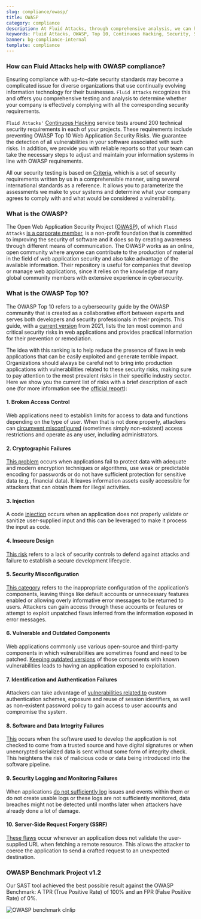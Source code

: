 ```yaml
---
slug: compliance/owasp/
title: OWASP
category: compliance
description: At Fluid Attacks, through comprehensive analysis, we can help you comply with a variety of security standards for information technology, including OWASP.
keywords: Fluid Attacks, OWASP, Top 10, Continuous Hacking, Security, Standards, Ethical Hacking, Pentesting
banner: bg-compliance-internal
template: compliance
---
```


<div class="sect2 fw3 f5 lh-2">

### How can Fluid Attacks help with OWASP compliance?

Ensuring compliance with up-to-date security standards
may become a complicated issue
for diverse organizations that use
continually evolving information technology for their businesses.
`Fluid Attacks` recognizes this
and offers you comprehensive testing and analysis
to determine whether your company is effectively complying
with all the corresponding security requirements.

`Fluid Attacks'` [Continuous
Hacking](../../services/continuous-hacking/) service tests
around 200 technical security requirements in each of your projects.
These requirements include preventing
OWASP Top 10 Web Application Security Risks.
We guarantee the detection
of all vulnerabilities in your software associated with such risks.
In addition,
we provide you with reliable reports
so that your team can take the necessary steps
to adjust
and maintain your information systems in line with OWASP requirements.

All our security testing is based on
[Criteria](https://docs.fluidattacks.com/criteria/), which is a set of
security requirements written by us in a comprehensible manner,
using several international standards as a reference.
It allows you to
parameterize the assessments we make to your systems and determine
what your company agrees to comply with
and what would be considered a vulnerability.

</div>

<div class="sect2 fw3 f5 lh-2">

### What is the OWASP?

The Open Web Application Security Project ([OWASP](https://owasp.org/)),
of which `Fluid Attacks` [is a corporate member](https://owasp.org/supporters/list),
is a non-profit foundation
that is committed to improving the security of software
and it does so
by creating awareness through different means of communication.
The OWASP works as an online,
open community
where anyone can contribute to the production of material
in the field of web application security
and also take advantage of the available information.
Their repository is useful for companies
that develop or manage web applications,
since it relies on the knowledge
of many global community members
with extensive experience in cybersecurity.

</div>

<div class="sect2 fw3 f5 lh-2">

### What is the OWASP Top 10?

The OWASP Top 10 refers to a cybersecurity guide
by the OWASP community
that is created as a collaborative effort between experts
and serves both developers
and security professionals in their projects.
This guide,
with a [current version](https://owasp.org/Top10/) from 2021,
lists the ten most common and critical security risks in web applications
and provides practical information for their prevention or remediation.

The idea with this ranking is to help reduce
the presence of flaws in web applications
that can be easily exploited
and generate terrible impact.
Organizations should always be careful
not to bring into production
applications with vulnerabilities related to these security risks,
making sure to pay attention to the most prevalent risks
in their specific industry sector.
Here we show you the current list of risks
with a brief description of each one (for more information see
the [official report](https://owasp.org/Top10/)):

<div class="flex flex-wrap">

<div class="sect3 ph3 w-50-l w-100">

#### 1. Broken Access Control

Web applications need to establish limits for access to data
and functions
depending on the type of user.
When that is not done properly,
attackers can [circumvent misconfigured](https://owasp.org/Top10/A01_2021-Broken_Access_Control/)
(sometimes simply non-existent) access restrictions
and operate as any user, including administrators.

</div>

<div class="sect3 ph3 w-50-l w-100">

#### 2. Cryptographic Failures

[This problem](https://owasp.org/Top10/A02_2021-Cryptographic_Failures/) occurs
when applications fail
to protect data with adequate and modern encryption techniques or algorithms,
use weak or predictable encoding for passwords
or do not have sufficient protection for sensitive data (e.g., financial data).
It leaves information assets easily accessible for attackers
that can obtain them for illegal activities.

</div>

<div class="sect3 ph3 w-50-l w-100">

#### 3. Injection

A code [injection](https://owasp.org/Top10/A03_2021-Injection/) occurs
when an application does not properly validate
or sanitize user-supplied input
and this can be leveraged
to make it process the input as code.

</div>

<div class="sect3 ph3 w-50-l w-100">

#### 4. Insecure Design

[This risk](https://owasp.org/Top10/A04_2021-Insecure_Design/)
refers to a lack of security controls to defend against attacks
and failure to establish a secure development lifecycle.

</div>

<div class="sect3 ph3 w-50-l w-100">

#### 5. Security Misconfiguration

[This category](https://owasp.org/Top10/A05_2021-Security_Misconfiguration/)
refers to the inappropriate configuration of the application’s components,
leaving things like default accounts
or unnecessary features enabled
or allowing overly informative error messages to be returned to users.
Attackers can gain access through these accounts or features
or attempt to exploit unpatched flaws
inferred from the information exposed in error messages.

</div>

<div class="sect3 ph3 w-50-l w-100">

#### 6. Vulnerable and Outdated Components

Web applications commonly use various open-source
and third-party components
in which vulnerabilities are sometimes found
and need to be patched.
[Keeping outdated versions](https://owasp.org/Top10/A06_2021-Vulnerable_and_Outdated_Components/)
of those components with known vulnerabilities
leads to having an application exposed to exploitation.

</div>

<div class="sect3 ph3 w-50-l w-100">

#### 7. Identification and Authentication Failures

Attackers can take advantage of
[vulnerabilities related to](https://owasp.org/Top10/A07_2021-Identification_and_Authentication_Failures/)
custom authentication schemes, exposure and reuse of session identifiers,
as well as non-existent password policy
to gain access to user accounts and compromise the system.

</div>

<div class="sect3 ph3 w-50-l w-100">

#### 8. Software and Data Integrity Failures

[This](https://owasp.org/Top10/A08_2021-Software_and_Data_Integrity_Failures/)
occurs when the software used to develop the application
is not checked to come from a trusted source
and have digital signatures
or when unencrypted serialized data is sent
without some form of integrity check.
This heightens the risk of malicious code or data
being introduced into the software pipeline.

</div>

<div class="sect3 ph3 w-50-l w-100">

#### 9. Security Logging and Monitoring Failures

When applications [do not sufficiently log](https://owasp.org/Top10/A09_2021-Security_Logging_and_Monitoring_Failures/)
issues and events within them
or do not create usable logs
or these logs are not sufficiently monitored,
data breaches might not be detected until months later
when attackers have already done a lot of damage.

</div>

<div class="sect3 ph3 w-50-l w-100">

#### 10. Server-Side Request Forgery (SSRF)

[These flaws](https://owasp.org/Top10/A10_2021-Server-Side_Request_Forgery_%28SSRF%29/)
occur whenever an application does not validate the user-supplied URL
when fetching a remote resource.
This allows the attacker
to coerce the application
to send a crafted request to an unexpected destination.

</div>

</div>

</div>

<div class="sect2 fw3 f5 lh-2">

### OWASP Benchmark Project v1.2

Our SAST tool achieved the best possible result
against the OWASP Benchmark:
A TPR (True Positive Rate) of 100%
and an FPR (False Positive Rate) of 0%.

![OWASP benchmark clnlip](https://res.cloudinary.com/fluid-attacks/image/upload/v1619725547/airs/compliance/OWASP_benchmark_clnlip.webp)

</div>